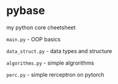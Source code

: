 # pybase
my python core cheetsheet

`main.py`        - OOP basics

`data_struct.py` - data types and structure

`algorithms.py`  - simple algrorithms

`perc.py`        - simple rerceptron on pytorch
